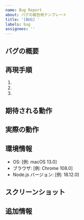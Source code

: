 ```yaml
---
name: Bug Report
about: バグの報告用テンプレート
title: '[BUG] '
labels: bug
assignees: ''
---
```


## バグの概要
<!-- バグの簡潔な説明 -->

## 再現手順
1. 
2. 
3. 

## 期待される動作
<!-- 期待していた動作の説明 -->

## 実際の動作
<!-- 実際に起こった動作の説明 -->

## 環境情報
- OS: [例: macOS 13.0]
- ブラウザ: [例: Chrome 108.0]
- Node.js バージョン: [例: 18.12.0]

## スクリーンショット
<!-- 可能であればスクリーンショットを添付 -->

## 追加情報
<!-- その他の関連情報があれば記載 -->
